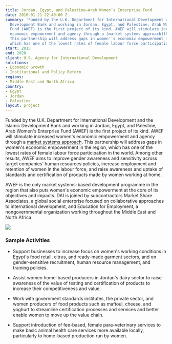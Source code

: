 ```yaml
---
title: Jordan, Egypt, and Palestine—Arab Women’s Enterprise Fund
date: 2016-01-21 22:40:00 Z
summary: 'Funded by the U.K. Department for International Development and the Islamic
  Development Bank and working in Jordan, Egypt, and Palestine, Arab Women''s Enterprise
  Fund (AWEF) is the first project of its kind. AWEF will stimulate increased women''s
  economic empowerment and agency through a [market systems approach](http://dai-global-developments.com/articles/market-systems-development-a-primer-on-pro-poor-programming/).
  This partnership will address gaps in women''s economic empowerment in the region,
  which has one of the lowest rates of female labour force participation in the world. '
start: 2015
end: 2020
client: U.S. Agency for International Development
solutions:
- Economic Growth
- Institutional and Policy Reform
regions:
- Middle East and North Africa
country:
- Egypt
- Jordan
- Palestine
layout: project
---
```


Funded by the U.K. Department for International Development and the Islamic Development Bank and working in Jordan, Egypt, and Palestine, Arab Women's Enterprise Fund (AWEF) is the first project of its kind. AWEF will stimulate increased women's economic empowerment and agency through a [market systems approach][1]. This partnership will address gaps in women's economic empowerment in the region, which has one of the lowest rates of female labour force participation in the world. Among other results, AWEF aims to improve gender awareness and sensitivity across target companies’ human resources policies, increase employment and retention of women in the labour force, and raise awareness and uptake of standards and certification of products made by women working at home.

AWEF is the only market systems-based development programme in the region that also puts women's economic empowerment at the core of its objectives and impacts. DAI is joined by subcontractors Market Share Associates, a global social enterprise focused on collaborative approaches to international development, and Education for Employment, a nongovernmental organization working throughout the Middle East and North Africa.

![][2]

###  Sample Activities

* Support businesses to increase focus on women's working conditions in Egypt's food retail, citrus, and ready-made garment sectors, and on gender-sensitive recruitment, human resource management, and training policies. 

* Assist women home-based producers in Jordan's dairy sector to raise awareness of the value of testing and certification of products to increase their competitiveness and value.

* Work with government standards institutes, the private sector, and women producers of food products such as maftoul, cheese, and yoghurt to streamline certification processes and services and better enable women to move up the value chain.

* Support introduction of fee-based, female para-veterinary services to make basic animal health care services more available locally, particularly to home-based production run by women.

[1]: http://dai-global-developments.com/articles/market-systems-development-a-primer-on-pro-poor-programming/
[2]: /assets/images/projects/AWEF-web-page.jpg
